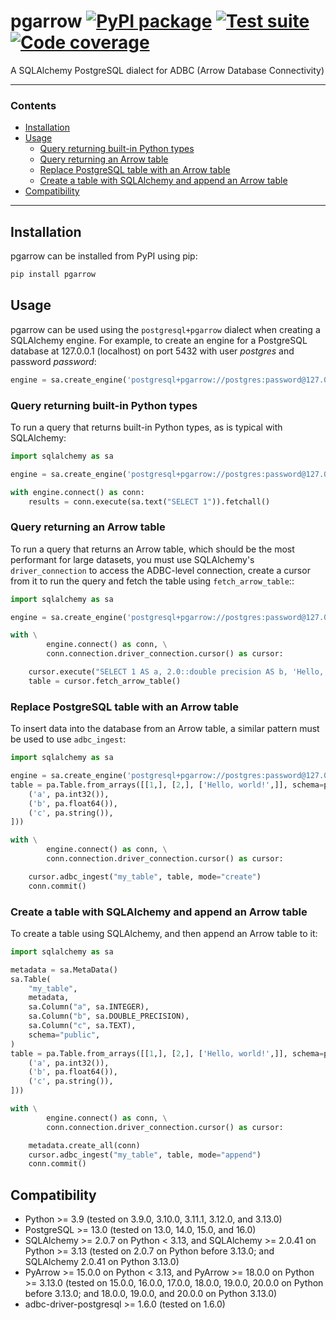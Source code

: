 # pgarrow [![PyPI package](https://img.shields.io/pypi/v/pgarrow?label=PyPI%20package)](https://pypi.org/project/pgarrow/) [![Test suite](https://img.shields.io/github/actions/workflow/status/michalc/pgarrow/test.yaml?label=Test%20suite)](https://github.com/michalc/pgarrow/actions/workflows/test.yaml) [![Code coverage](https://img.shields.io/codecov/c/github/michalc/pgarrow?label=Code%20coverage)](https://app.codecov.io/gh/michalc/pgarrow)

A SQLAlchemy PostgreSQL dialect for ADBC (Arrow Database Connectivity)

---

### Contents

- [Installation](#installation)
- [Usage](#usage)
   - [Query returning built-in Python types](#query-returning-built-in-python-types)
   - [Query returning an Arrow table](#query-returning-an-arrow-table)
   - [Replace PostgreSQL table with an Arrow table](#replace-postgresql-table-with-an-arrow-table)
   - [Create a table with SQLAlchemy and append an Arrow table](#create-a-table-with-sqlalchemy-and-append-an-arrow-table)
- [Compatibility](#compatibility)

---

## Installation

pgarrow can be installed from PyPI using pip:

```bash
pip install pgarrow
```


## Usage

pgarrow can be used using the `postgresql+pgarrow` dialect when creating a SQLAlchemy engine. For example, to create an engine for a PostgreSQL database at 127.0.0.1 (localhost) on port 5432 with user _postgres_ and password _password_:

```python
engine = sa.create_engine('postgresql+pgarrow://postgres:password@127.0.0.1:5432/')
```

### Query returning built-in Python types

To run a query that returns built-in Python types, as is typical with SQLAlchemy:

```python
import sqlalchemy as sa

engine = sa.create_engine('postgresql+pgarrow://postgres:password@127.0.0.1:5432/')

with engine.connect() as conn:
    results = conn.execute(sa.text("SELECT 1")).fetchall()
```

### Query returning an Arrow table

To run a query that returns an Arrow table, which should be the most performant for large datasets, you must use SQLAlchemy's `driver_connection` to access the ADBC-level connection, create a cursor from it to run the query and fetch the table using `fetch_arrow_table`::

```python
import sqlalchemy as sa

engine = sa.create_engine('postgresql+pgarrow://postgres:password@127.0.0.1:5432/')

with \
        engine.connect() as conn, \
        conn.connection.driver_connection.cursor() as cursor:

    cursor.execute("SELECT 1 AS a, 2.0::double precision AS b, 'Hello, world!' AS c")
    table = cursor.fetch_arrow_table()
```

### Replace PostgreSQL table with an Arrow table

To insert data into the database from an Arrow table, a similar pattern must be used to use `adbc_ingest`:

```python
import sqlalchemy as sa

engine = sa.create_engine('postgresql+pgarrow://postgres:password@127.0.0.1:5432/')
table = pa.Table.from_arrays([[1,], [2,], ['Hello, world!',]], schema=pa.schema([
    ('a', pa.int32()),
    ('b', pa.float64()),
    ('c', pa.string()),
]))

with \
        engine.connect() as conn, \
        conn.connection.driver_connection.cursor() as cursor:

    cursor.adbc_ingest("my_table", table, mode="create")
    conn.commit()
```

### Create a table with SQLAlchemy and append an Arrow table

To create a table using SQLAlchemy, and then append an Arrow table to it:

```python
import sqlalchemy as sa

metadata = sa.MetaData()
sa.Table(
    "my_table",
    metadata,
    sa.Column("a", sa.INTEGER),
    sa.Column("b", sa.DOUBLE_PRECISION),
    sa.Column("c", sa.TEXT),
    schema="public",
)
table = pa.Table.from_arrays([[1,], [2,], ['Hello, world!',]], schema=pa.schema([
    ('a', pa.int32()),
    ('b', pa.float64()),
    ('c', pa.string()),
]))

with \
        engine.connect() as conn, \
        conn.connection.driver_connection.cursor() as cursor:

    metadata.create_all(conn)
    cursor.adbc_ingest("my_table", table, mode="append")
    conn.commit()
```


## Compatibility

- Python >= 3.9 (tested on 3.9.0, 3.10.0, 3.11.1, 3.12.0, and 3.13.0)
- PostgreSQL >= 13.0 (tested on 13.0, 14.0, 15.0, and 16.0)
- SQLAlchemy >= 2.0.7 on Python < 3.13, and SQLAlchemy >= 2.0.41 on Python >= 3.13 (tested on 2.0.7 on Python before 3.13.0; and SQLAlchemy 2.0.41 on Python 3.13.0)
- PyArrow >= 15.0.0 on Python < 3.13, and PyArrow >= 18.0.0 on Python >= 3.13.0 (tested on 15.0.0, 16.0.0, 17.0.0, 18.0.0, 19.0.0, 20.0.0 on Python before 3.13.0; and 18.0.0, 19.0.0, and 20.0.0 on Python 3.13.0)
- adbc-driver-postgresql >= 1.6.0 (tested on 1.6.0)
